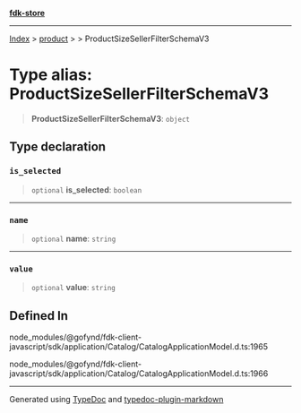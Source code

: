 [**fdk-store**](../../../README.md)
***

[Index](../../../API.md) > [product](../../README.md) > [<internal>](../README.md) > ProductSizeSellerFilterSchemaV3

# Type alias: ProductSizeSellerFilterSchemaV3

> **ProductSizeSellerFilterSchemaV3**: `object`

## Type declaration

### `is_selected`

> `optional` **is\_selected**: `boolean`

***

### `name`

> `optional` **name**: `string`

***

### `value`

> `optional` **value**: `string`

## Defined In

node\_modules/@gofynd/fdk-client-javascript/sdk/application/Catalog/CatalogApplicationModel.d.ts:1965

node\_modules/@gofynd/fdk-client-javascript/sdk/application/Catalog/CatalogApplicationModel.d.ts:1966

***
Generated using [TypeDoc](https://typedoc.org/) and [typedoc-plugin-markdown](https://www.npmjs.com/package/typedoc-plugin-markdown)
